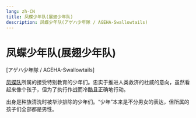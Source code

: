 ```yaml
---
lang: zh-CN
title: 凤蝶少年队(展翅少年队)
description: 凤蝶少年队(アゲハ少年隊 / AGEHA-Swallowtails)
---
```


# 凤蝶少年队(展翅少年队)

[アゲハ少年隊 / AGEHA-Swallowtails]

[凤蝶队](./AGEHA_Forces.md)所属的接受特别教育的少年们。忠实于推进人类救济的杜威的意向，虽然看起来像个孩子，但为了执行作战而冷酷且正确地行动。

出身是种族清洗时被华沙排除的少年们。“少年”本来是不分男女的表达，但所属的孩子们全部都是男性。
